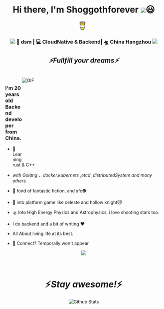 <div align="center">
   <h1>Hi there, I'm <a>Shoggothforever</a> <img src="https://media.giphy.com/media/hvRJCLFzcasrR4ia7z/giphy.gif" width="25px">😃 </h1>
</div>

<p align='center'>
 <a href="https://space.bilibili.com/319488802?spm_id_from=333.1007.0.0"><img height="30" src="https://raw.githubusercontent.com/8bithemant/8bithemant/master/coffee.jpg?raw=true"></a>&nbsp;&nbsp;
 </p>



<div align="center">
<h3><img src="https://media.giphy.com/media/WUlplcMpOCEmTGBtBW/giphy.gif" width="30"> 👦 dsm | 💻 CloudNative & Backend| 🛸 China Hangzhou <img src="https://media.giphy.com/media/WUlplcMpOCEmTGBtBW/giphy.gif" width="30"></h3>
</div>

 
 <h2 align="center">
   <i>⚡️Fullfill your dreams⚡️</i>
  </h2>
 
 
<br />
<img align="right" height="270px" width="450px" alt="GIF" src="https://media.giphy.com/media/3FjEPbKqEPhPpmC8uY/giphy.gif" />
<p align="center">
  <h3> I'm 20 years old Backend developer from China.</h3>
</p>

 - 🥀 Learning rust & C++
 
 - <i>with Golang ，docker,kubernets ,etcd ,distributedSystem and many others.</i>
   
 - 🔭 fond of fantastic fiction, and sfc👽
 - 🐠 into platform game like celeste and hollow knight😼

 - 🛸 Into High Energy Physics and Astrophysics, i love shooting stars too.
 
 - I do backend and a bit of writing :heart:
 
 - All About living life at its best.
 
 - 💬 Connect? Temporally won't appear
 

<!--  -->
<p align="center" >
<a href="https://github.com/anuraghazra/github-readme-stats"> 
    <img  src="https://github-readme-stats.vercel.app/api?username=shoggothforever&show_icons=true&theme=radical"/>
  </a>

</p>

<br />
<!--
### - Blogs 🌱
-->
<!--
<p align="center">
  <a href="https://dev.to/hemant">
    <img src="https://raw.githubusercontent.com/8bithemant/8bithemant/master/svg/blogs/devto.svg"> 
  </a>
</p>
-->


<h1 align='center'>⚡️<i>Stay awesome!</i>⚡️</h1>

<p align="center">
        <img src="https://raw.githubusercontent.com/mayhemantt/mayhemantt/Update/svg/Bottom.svg" alt="Github Stats" />
</p>
